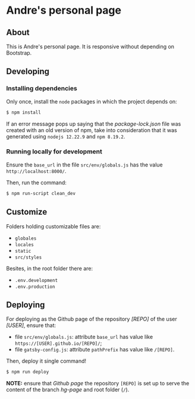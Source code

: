 # Andre's personal page

## About

This is Andre's personal page. It is responsive without depending on Bootstrap.

## Developing

### Installing dependencies

Only once, install the ```node``` packages in which the project depends on:

```bash
$ npm install
```

If an error message pops up saying that the *package-lock.json* file was created with an old version of npm, take into consideration that it was generated using ```nodejs 12.22.9``` and ```npm 8.19.2```.

### Running locally for development

Ensure the ```base_url``` in the file ```src/env/globals.js``` has the value ```http://localhost:8000/```.

Then, run the command:

```bash
$ npm run-script clean_dev
```

## Customize

Folders holding customizable files are:

- ```globales```
- ```locales```
- ```static```
- ```src/styles```

Besites, in the root folder there are:

- ```.env.development```
- ```.env.production```

## Deploying

For deploying as the Github page of the repository *[REPO]* of the user *[USER]*, ensure that:

- file ```src/env/globals.js```: attribute ```base_url``` has value like ```https://[USER].github.io/[REPO]/```;
- file ```gatsby-config.js```: attribute ```pathPrefix``` has value like ```/[REPO]```.

Then, deploy it single command!

```bash
$ npm run deploy
```

**NOTE:** ensure that *Github page* the repository ```[REPO]``` is set up to serve the content of the branch *hg-page* and root folder (```/```).